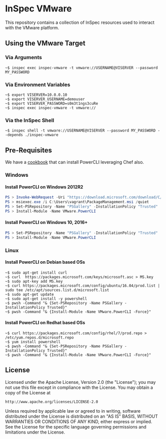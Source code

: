 # InSpec VMware

This repository contains a collection of InSpec resources used to interact with the VMware platform.

## Using the VMware Target

### Via Arguments

```shell
~$ inspec exec inspec-vmware -t vmware://USERNAME@VISERVER --password MY_PASSWORD
```

### Via Environment Variables

```shell
~$ export VISERVER=10.0.0.10
~$ export VISERVER_USERNAME=demouser
~$ export VISERVER_PASSWORD=s0m3t1ngs3cuRe
~$ inspec exec inspec-vmware -t vmware://
```

### Via the InSpec Shell

```shell
~$ inspec shell -t vmware://USERNAME@VISERVER --password MY_PASSWORD --depends ./inspec-vmware
```

## Pre-Requisites

We have a [cookbook][cookbook] that can install PowerCLI leveraging Chef also.

### Windows

#### Install PowerCLI on Windows 2012R2

```powershell
PS > Invoke-WebRequest -Uri "https://download.microsoft.com/download/C/4/1/C41378D4-7F41-4BBE-9D0D-0E4F98585C61/PackageManagement_x64.msi" -OutFile PackageManagement.msi
PS > msiexec.exe /i C:\Users\vagrant\PackageManagement.msi /quiet
PS > Set-PSRepository -Name "PSGallery" -InstallationPolicy "Trusted"
PS > Install-Module -Name VMware.PowerCLI
```

#### Install PowerCLI on Windows 10, 2016+

```powershell
PS > Set-PSRepository -Name "PSGallery" -InstallationPolicy "Trusted"
PS > Install-Module -Name VMware.PowerCLI
```

### Linux

#### Install PowerCLI on Debian based OSs

```shell
~$ sudo apt-get install curl
~$ curl  https://packages.microsoft.com/keys/microsoft.asc > MS.key
~$ sudo apt-key add MS.key
~$ curl https://packages.microsoft.com/config/ubuntu/16.04/prod.list | sudo tee /etc/apt/sources.list.d/microsoft.list
~$ sudo apt-get update
~$ sudo apt-get install -y powershell
~$ pwsh -Command "& {Set-PSRepository -Name PSGallery -InstallationPolicy Trusted}"
~$ pwsh -Command "& {Install-Module -Name VMware.PowerCLI -Force}"
```

#### Install PowerCLI on Redhat based OSs

```shell
~$ curl https://packages.microsoft.com/config/rhel/7/prod.repo > /etc/yum.repos.d/microsoft.repo
~$ yum install powershell
~$ pwsh -Command "& {Set-PSRepository -Name PSGallery -InstallationPolicy Trusted}"
~$ pwsh -Command "& {Install-Module -Name VMware.PowerCLI -Force}"
```

## License

Licensed under the Apache License, Version 2.0 (the "License");
you may not use this file except in compliance with the License.
You may obtain a copy of the License at

    http://www.apache.org/licenses/LICENSE-2.0

Unless required by applicable law or agreed to in writing, software
distributed under the License is distributed on an "AS IS" BASIS,
WITHOUT WARRANTIES OR CONDITIONS OF ANY KIND, either express or implied.
See the License for the specific language governing permissions and
limitations under the License.

[cookbook]: https://supermarket.chef.io/cookbooks/powercli_install
